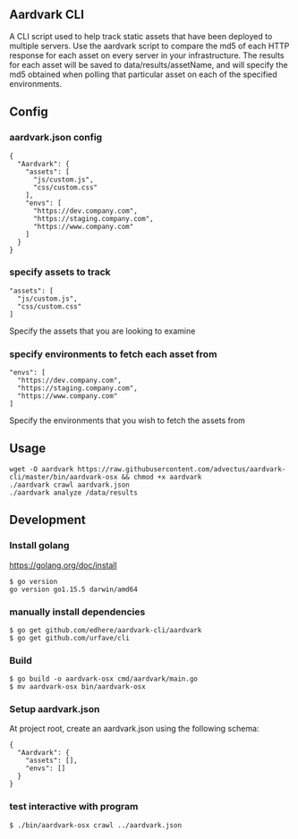 ## Aardvark CLI

A CLI script used to help track static assets that have been deployed to multiple servers. Use the aardvark script to compare the md5 of each HTTP response for each asset on every server in your infrastructure. The results for each asset will be saved to data/results/assetName, and will specify the md5 obtained when polling that particular asset on each of the specified environments.

## Config

### aardvark.json config

```
{
  "Aardvark": {
    "assets": [
      "js/custom.js",
      "css/custom.css"
    ],
    "envs": [
      "https://dev.company.com",
      "https://staging.company.com",
      "https://www.company.com"
    ]
  }
}
```

### specify assets to track
```
"assets": [
  "js/custom.js",
  "css/custom.css"
]
```
Specify the assets that you are looking to examine

### specify environments to fetch each asset from
```
"envs": [
  "https://dev.company.com",
  "https://staging.company.com",
  "https://www.company.com"
]
```
Specify the environments that you wish to fetch the assets from


## Usage
```
wget -O aardvark https://raw.githubusercontent.com/advectus/aardvark-cli/master/bin/aardvark-osx && chmod +x aardvark
./aardvark crawl aardvark.json
./aardvark analyze /data/results
```

## Development

### Install golang

https://golang.org/doc/install

```
$ go version
go version go1.15.5 darwin/amd64
```

### manually install dependencies
```
$ go get github.com/edhere/aardvark-cli/aardvark
$ go get github.com/urfave/cli
```

### Build 

```
$ go build -o aardvark-osx cmd/aardvark/main.go
$ mv aardvark-osx bin/aardvark-osx
```

### Setup aardvark.json

At project root, create an aardvark.json using the following schema:

```
{
  "Aardvark": {
    "assets": [],
    "envs": []
  }
}
```

### test interactive with program

```
$ ./bin/aardvark-osx crawl ../aardvark.json
```